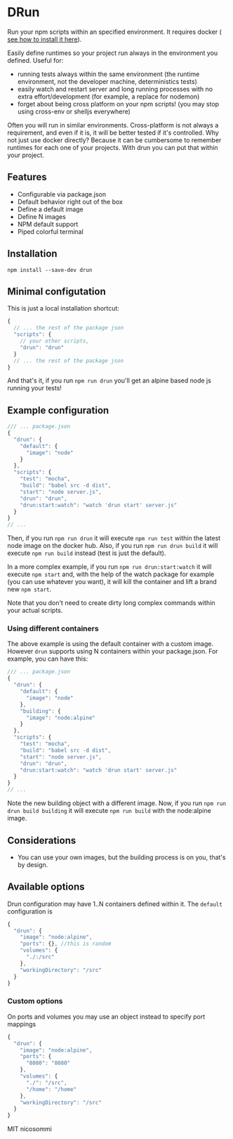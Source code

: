 # DRun

Run your npm scripts within an specified environment. It requires docker ( [see how to install it here](https://docs.docker.com/engine/installation/)).

Easily define runtimes so your project run always in the environment you defined.
Useful for:
- running tests always within the same environment (the runtime environment, not the developer machine, deterministics tests)
- easily watch and restart server and long running processes with no extra effort/development (for example, a replace for nodemon)
- forget about being cross platform on your npm scripts! (you may stop using cross-env or shelljs everywhere)

Often you will run in similar environments. Cross-platform is not always a requirement, and even if it is, it will be better tested if it's controlled.
Why not just use docker directly? Because it can be cumbersome to remember runtimes for each one of your projects. With drun you can put that within your project.

## Features
* Configurable via package.json
* Default behavior right out of the box
* Define a default image
* Define N images
* NPM default support
* Piped colorful terminal

## Installation
```
npm install --save-dev drun
```

## Minimal configutation
This is just a local installation shortcut:
```javascript
{
  // ... the rest of the package json
  "scripts": {
    // your other scripts,
    "drun": "drun"
  }
  // ... the rest of the package json
}
```

And that's it, if you run `npm run drun` you'll get an alpine based node js running your tests!

## Example configuration
```javascript
/// ... package.json
{
  "drun": {
    "default": {
      "image": "node"
    }
  },
  "scripts": {
    "test": "mocha",
    "build": "babel src -d dist",
    "start": "node server.js",
    "drun": "drun",
    "drun:start:watch": "watch 'drun start' server.js"
  }
}
// ...
```
Then, if you run `npm run drun` it will execute `npm run test` within the latest node image on the docker hub.
Also, if you run `npm run drun build` it will execute `npm run build` instead (test is just the default).

In a more complex example, if you run `npm run drun:start:watch` it will execute `npm start` and, with the help of the watch package for example (you can use whatever you want), it will kill the container and lift a brand new `npm start`.

Note that you don't need to create dirty long complex commands within your actual scripts.

### Using different containers
The above example is using the default container with a custom image.
However `drun` supports using N containers within your package.json.
For example, you can have this:
```javascript
/// ... package.json
{
  "drun": {
    "default": {
      "image": "node"
    },
    "building": {
      "image": "node:alpine"
    }
  },
  "scripts": {
    "test": "mocha",
    "build": "babel src -d dist",
    "start": "node server.js",
    "drun": "drun",
    "drun:start:watch": "watch 'drun start' server.js"
  }
}
// ...
```
Note the new building object with a different image.
Now, if you run `npm run drun build building` it will execute `npm run build` with the node:alpine image.

## Considerations
- You can use your own images, but the building process is on you, that's by design.

## Available options
Drun configuration may have 1..N containers defined within it.
The `default` configuration is
``` javascript
{
  "drun": {
    "image": "node:alpine",
    "ports": {}, //this is random
    "volumes": {
      "./:/src"
    },
    "workingDirectory": "/src"
  }
}
```

### Custom options
On ports and volumes you may use an object instead to specify port mappings
```javascript
{
  "drun": {
    "image": "node:alpine",
    "ports": {
      "8080": "8080"
    },
    "volumes": {
      "./": "/src",
      "/home": "/home"
    },
    "workingDirectory": "/src"
  }
}
```

MIT
nicosommi
